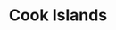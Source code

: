 ---
layout: content
data: health
title: Cook Islands
isHome: true
link: https://figure.nz/search/?query=m%C4%81ori%20health&ref=mfnz
---